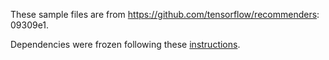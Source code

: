 These sample files are from https://github.com/tensorflow/recommenders: 09309e1.

Dependencies were frozen following these [instructions](../directions-for-freezing.md).
